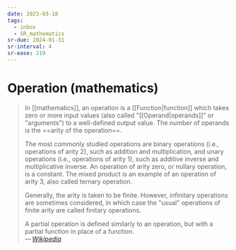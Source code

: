 ```yaml
---
date: 2023-03-18
tags:
  - inbox
  - SR_mathematics
sr-due: 2024-01-31
sr-interval: 4
sr-ease: 219
---
```


# Operation (mathematics)

> In [[mathematics]], an operation is a [[Function|function]]
> which takes zero or more input values (also called "[[Operand|operands]]" or
> "arguments") to a well-defined output value. The number of operands is the
> ==arity of the operation==.
>
> The most commonly studied operations are binary operations (i.e., operations
> of arity 2), such as addition and multiplication, and unary operations (i.e.,
> operations of arity 1), such as additive inverse and multiplicative inverse.
> An operation of arity zero, or nullary operation, is a constant. The mixed
> product is an example of an operation of arity 3, also called ternary
> operation.
>
> Generally, the arity is taken to be finite. However, infinitary operations are
> sometimes considered, in which case the "usual" operations of finite arity are
> called finitary operations.
>
> A partial operation is defined similarly to an operation, but with a partial
> function in place of a function.\
> — <cite>[Wikipedia](https://en.wikipedia.org/wiki/Operation_\(mathematics\))</cite>

